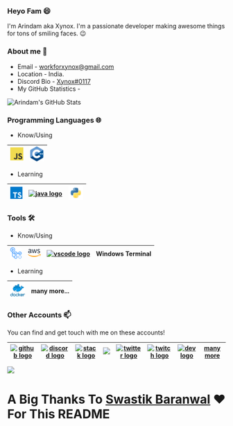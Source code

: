 ### Heyo Fam 😄

I'm Arindam aka Xynox. I'm a passionate developer making awesome things for tons of smiling faces. 😉

### About me 👨‍


- Email - workforxynox@gmail.com
- Location - India.
- Discord Bio - [Xynox#0117](https://discord.bio/p/xynox) 
- My GitHub Statistics -

![Arindam's GitHub Stats](https://github-readme-stats.vercel.app/api?username=XynoxTheDev&hide=["stars"]&show_icons=true)

### Programming Languages 🌐

- Know/Using

| [<img src="https://raw.githubusercontent.com/github/explore/80688e429a7d4ef2fca1e82350fe8e3517d3494d/topics/javascript/javascript.png" alt="js logo" width="30">](https://developer.mozilla.org/en-US/docs/Web/JavaScript)   | [<img src="https://raw.githubusercontent.com/github/explore/80688e429a7d4ef2fca1e82350fe8e3517d3494d/topics/cpp/cpp.png" alt="cpp logo" width="34">](https://isocpp.org/)  |  
|---|---|

- Learning

 | [<img src="https://raw.githubusercontent.com/github/explore/80688e429a7d4ef2fca1e82350fe8e3517d3494d/topics/typescript/typescript.png" alt="ts logo" width="28">](https://www.typescriptlang.org/) |  [<img src="https://cdn.discordapp.com/emojis/230394175080628234.png?v=1" alt="java logo" width="34">](https://www.java.com/)| [<img src="https://raw.githubusercontent.com/github/explore/80688e429a7d4ef2fca1e82350fe8e3517d3494d/topics/python/python.png" alt="python logo" width="34">](https://www.python.org/)
|---|---|---|

### Tools 🛠️

- Know/Using

| [<img src="https://raw.githubusercontent.com/Delta456/Delta456/master/img/actions.png" alt="actions logo" width="26">](https://github.com/features/actions) | [<img src="https://raw.githubusercontent.com/Delta456/Delta456/master/img/aws.png" alt="aws logo" width="30">](https://aws.amazon.com/) | [<img src="https://raw.githubusercontent.com/Delta456/Delta456/master/img/vscode.png" alt="vscode logo" width="28">](https://code.visualstudio.com/)| Windows Terminal
|---|---|---|---|

- Learning

| [<img src="https://raw.githubusercontent.com/github/explore/80688e429a7d4ef2fca1e82350fe8e3517d3494d/topics/docker/docker.png" alt="docker logo" width="34">](https://www.docker.com/) | many more...
|---|---|

### Other Accounts 📫

You can find and get touch with me on these accounts!

| [<img src="https://cdn.discordapp.com/attachments/734783032829149245/735529372265742376/github.png" alt="github logo" width="34">](https://github.com/XynoxTheDev) | [<img src="https://cdn.discordapp.com/attachments/734783680366641314/735153539814522943/discord.png" alt="discord logo" width="34">](https://discord.gg/AxXkddX) | [<img src="https://cdn.discordapp.com/attachments/734783680366641314/735153538690449408/youtube.png" alt="stack logo" width="28">](https://www.youtube.com/channel/UCLAiaWy_tuhP8jEwp7iA4FA)  | [<img src="https://cdn.discordapp.com/attachments/711225617206476920/735528211588448337/instagram.jpg" width="24">](https://www.instagram.com/xynoxthedev/) | [<img src="https://cdn.discordapp.com/attachments/734783032829149245/735529330163056681/twitter.png" alt="twitter logo" width="38">](https://twitter.com/Arindamz03) | [<img src="https://cdn.discordapp.com/attachments/734783680366641314/735153536400228432/twitch.png" alt="twitch logo" width="24">](https://www.twitch.tv/xynox03) | [<img src="https://raw.githubusercontent.com/Delta456/Delta456/master/img/dev.png" alt="dev logo" width="24">](https://dev.to/xynox03) | [many more](https://linktr.ee/ig_xynox)
|---|---|---|---|---|---|---|---|

[<img src="https://cdn.discordapp.com/attachments/638624243390611466/735122949832704040/xynox-banner.png">](https://github.com/XynoxTheDev/)

# A Big Thanks To [Swastik Baranwal](https://github.com/Delta456) ❤️ For This README
